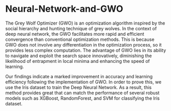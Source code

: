 # Neural-Network-and-GWO

The Grey Wolf Optimizer (GWO) is an optimization algorithm inspired by the social hierarchy and hunting technique of grey wolves. In the context of deep neural network, the GWO facilitates more rapid and efficient convergence than conventional optimization methods. This is because GWO does not involve any differentiation in the optimization process, so it provides less complex computation. The advantage of GWO lies in its ability to navigate and exploit the search space innovatively, diminishing the likelihood of entrapment in local minima and enhancing the speed of learning.



Our findings indicate a marked improvement in accuracy and learning efficiency following the implementation of GWO. In order to prove this, we use the Iris dataset to train the Deep Neural Network. As a result, this method provides great that can match the performance of several robust models such as XGBoost, RandomForest, and SVM for classifying the Iris dataset.
